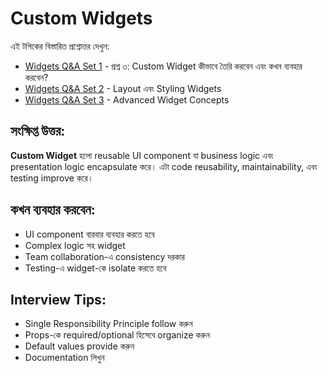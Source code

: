 # Custom Widgets

এই টপিকের বিস্তারিত প্রশ্নোত্তর দেখুন:

- [Widgets Q&A Set 1](widgets_qna_01.md) - প্রশ্ন ৩: Custom Widget কীভাবে তৈরি করবেন এবং কখন ব্যবহার করবেন?
- [Widgets Q&A Set 2](widgets_qna_02.md) - Layout এবং Styling Widgets
- [Widgets Q&A Set 3](widgets_qna_03.md) - Advanced Widget Concepts

## সংক্ষিপ্ত উত্তর:

**Custom Widget** হলো reusable UI component যা business logic এবং presentation logic encapsulate করে। এটা code reusability, maintainability, এবং testing improve করে।

## কখন ব্যবহার করবেন:

- UI component বারবার ব্যবহার করতে হবে
- Complex logic সহ widget
- Team collaboration-এ consistency দরকার
- Testing-এ widget-কে isolate করতে হবে

## Interview Tips:

- Single Responsibility Principle follow করুন
- Props-কে required/optional হিসেবে organize করুন
- Default values provide করুন
- Documentation লিখুন


